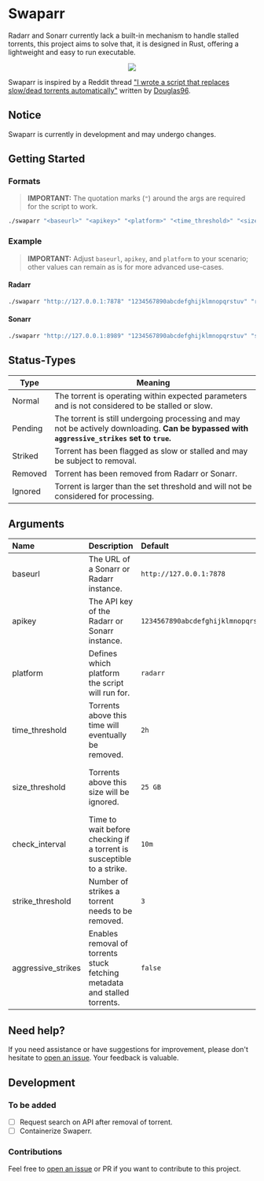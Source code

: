 # Swaparr

Radarr and Sonarr currently lack a built-in mechanism to handle stalled torrents, this project aims to solve that, it is designed in Rust, offering a lightweight and easy to run executable.

<p align="center">
  <img src="https://i.imgur.com/clSL0YN.png?s=128">
</p>

Swaparr is inspired by a Reddit thread ["I wrote a script that replaces slow/dead torrents automatically"](https://www.reddit.com/r/radarr/comments/101q31k/i_wrote_a_script_that_replaces_slowdead_torrents/) written by [Douglas96](https://www.reddit.com/user/Douglas96/).



## Notice

Swaparr is currently in development and may undergo changes.



## Getting Started

### Formats

> **IMPORTANT:** The quotation marks (`"`) around the args are required for the script to work.

```sh
./swaparr "<baseurl>" "<apikey>" "<platform>" "<time_threshold>" "<size_threshold>" "<check_interval>" "<strike_threshold>" "<aggressive_strikes>"
```



### Example

> **IMPORTANT:** Adjust `baseurl`, `apikey`, and `platform` to your scenario; other values can remain as is for more advanced use-cases.

#### Radarr
```sh
./swaparr "http://127.0.0.1:7878" "1234567890abcdefghijklmnopqrstuv" "radarr" "2h" "25 GB" "10m" "3" "false"
```

#### Sonarr
```sh
./swaparr "http://127.0.0.1:8989" "1234567890abcdefghijklmnopqrstuv" "sonarr" "2h" "25 GB" "10m" "3" "false"
```



## Status-Types

| Type    | Meaning                                                                                           |
|---------|--------------------------------------------------------------------------------------------------|
| Normal  | The torrent is operating within expected parameters and is not considered to be stalled or slow. |
| Pending | The torrent is still undergoing processing and may not be actively downloading. **Can be bypassed with `aggressive_strikes` set to `true`.** |
| Striked | Torrent has been flagged as slow or stalled and may be subject to removal.                        |
| Removed | Torrent has been removed from Radarr or Sonarr.                                                   |
| Ignored | Torrent is larger than the set threshold and will not be considered for processing.              |



## Arguments

| Name             | Description                                                      | Default         | Expects      | Notes                              |
|:-----------------|:-----------------------------------------------------------------|:----------------|:-------------|:------------------------------------|
| baseurl          | The URL of a Sonarr or Radarr instance.                          | `http://127.0.0.1:7878`  | IP or FQDN   |                                    |
| apikey           | The API key of the Radarr or Sonarr instance.                    | `1234567890abcdefghijklmnopqrstuv` | string of 32 | Can be found at Settings > General > API Key |
| platform         | Defines which platform the script will run for.                  | `radarr`          | `"radarr"` or `"sonarr"` | **Has to be exact!**              |
| time_threshold   | Torrents above this time will eventually be removed.             | `2h`                | 3d, 6h, 30m, etc.. | [Supported human-like time formats](https://docs.rs/ms-converter/latest/ms_converter/#supported-time-strings) |
| size_threshold   | Torrents above this size will be ignored.                        | `25 GB`              | 1024 MB, 1 GiB, 10240 KB | [Supported human-like size formats](https://docs.rs/bytesize/latest/bytesize/#constants) |
| check_interval  | Time to wait before checking if a torrent is susceptible to a strike. | `10m`               | 3d, 6h, 30m, etc.. | [Supported human-like time formats](https://docs.rs/ms-converter/latest/ms_converter/#supported-time-strings) |
| strike_threshold| Number of strikes a torrent needs to be removed.                 | `3`                     | int-range    |                                    |
| aggressive_strikes| Enables removal of torrents stuck fetching metadata and stalled torrents. | `false`            | Boolean      |                                    |



## Need help?

If you need assistance or have suggestions for improvement, please don't hesitate to [open an issue](https://github.com/ThijmenGThN/swaparr/issues). Your feedback is valuable.



## Development

### To be added

- [ ] Request search on API after removal of torrent.
- [ ] Containerize Swaperr.

### Contributions

Feel free to [open an issue](https://github.com/ThijmenGThN/swaparr/issues) or PR if you want to contribute to this project.